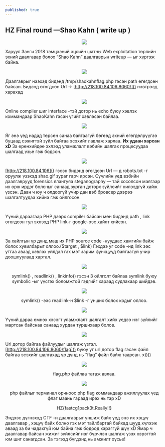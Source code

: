 ```yaml
---
published: true
---
```

## HZ Final round —Shao Kahn ( write up )

<p align="center">

<img src="https://raw.githubusercontent.com/fg0d/fg0d.github.io/master/_posts/hz-18-final-round-1.png">

</p>
Харуул Занги 2018 тэмцээний эцсийн шатны Web exploitation төрлийн эхний даалгавар болох “Shao Kahn” даалгаврын writeup — ыг хүргэж байна.

<p align="center">
<img src="https://raw.githubusercontent.com/fg0d/fg0d.github.io/master/_posts/hz-18-final-round-2.png">
</p>

Даалгаврыг нээхэд бидэнд /tmp/shaokahnflag.php гэсэн path өгөгдсөн байсан. Бидэнд өгөгдсөн Url → [http://218.100.84.106:8060/]() нэвтрээд харахад

<p align="center">
<img src="https://raw.githubusercontent.com/fg0d/fg0d.github.io/master/_posts/hz-18-final-round-3.png">
</p>

Online compiler шиг interface -тэй дотор нь echo буюу хэвлэх коммандаар ShaoKahn гэсэн үгийг хэвлэсэн байлаа.

<p align="center">
<img src="https://raw.githubusercontent.com/fg0d/fg0d.github.io/master/_posts/hz-18-final-round-4.png">
</p>

Яг энэ үед надад төрсөн санаа байгаагүй бөгөөд эхний өгөгдөлрүүгээ буцаад сэжигтэй зүйл байгаа эсэхийг лавлаж харлаа. **Их удаан харсан xD** За ерөнхийдөө эхлээд уламжлалт вэбийн шалгах процесуудаа шалгаад үзье гэж бодсон.

<p align="center">
<img src="https://raw.githubusercontent.com/fg0d/fg0d.github.io/master/_posts/hz-18-final-round-5.png">
</p>

[http://218.100.84.106]() гэсэн бидэнд өгөгдсөн Url — д robots.txt -г оруулж үзэхэд shao.gif зураг гарч ирсэн. Сүүлийн үед вэбийн даалгаврууд forensics ялангуяа steganography — тай хосолсон маягаар их орж ирдэг болсныг санаад зурган доторх зүйлсийг нилээдгүй хайж үзсэн. Даан ч юу ч олдоогүй учир дан вэб бровсер дээрээ шалгалтуудаа хийнэ гэж ойлгосон.

<p align="center">
<img src="https://raw.githubusercontent.com/fg0d/fg0d.github.io/master/_posts/hz-18-final-round-6.png">
</p>

Үүний дараагаар PHP дээрх compiler байсан мөн бидэнд path , link өгөгдсөн тул эхлээд PHP link-г google-ээс хайлт хийсэн.

<p align="center">
<img src="https://raw.githubusercontent.com/fg0d/fg0d.github.io/master/_posts/hz-18-final-round-7.png">
</p>

За хайлтын үр дүнд маш их PHP source code -нуудаас хамгийн байж болох хувилбарыг оллоо.($target , $link) Гэхдээ уг code -нд link ээс утгаа аваад хэвлэх үйлдэл гэх мэт зарим функцүүд байгаагүй учир доошлуулаад хартал.

<p align="center">
<img src="https://raw.githubusercontent.com/fg0d/fg0d.github.io/master/_posts/hz-18-final-round-8.png">
</p>
<p align="center">
symlink() , readlink() , linkinfo() гэсэн 3 ойлголт байлаа symlink буюу symbolic -ыг үүсгэх боломжтой гэдгийг хараад судлахаар шийдэв.
</p>
<p align="center">
<img src="https://raw.githubusercontent.com/fg0d/fg0d.github.io/master/_posts/hz-18-final-round-9.png">
</p>
<p align="center">
symlink() -ээс readlink-н $link -г унших болох кодыг оллоо.
</p>
<p align="center">
<img src="https://raw.githubusercontent.com/fg0d/fg0d.github.io/master/_posts/hz-18-final-round-10.jpeg">
</p>

Үүний дараа өмнөх хэсэгт уламжлалт шалгалт хийх үедээ нэг зүйлийг мартсан байснаа санаад хурдан туршихаар болов.

<p align="center">
<img src="https://raw.githubusercontent.com/fg0d/fg0d.github.io/master/_posts/hz-18-final-round-11.png">
</p>

Url дотор байгаа файлуудыг шалгаж үзтэл. [http://218.100.84.106:8060/flag]() буюу уг url дотор flag гэсэн файл байгаа эсэхийг шалгахад үр дүнд нь “flag” файл байж таарсан. x))))

<p align="center">
<img src="https://raw.githubusercontent.com/fg0d/fg0d.github.io/master/_posts/hz-18-final-round-12.png">
</p>

<p align="center">
flag.php файлаа татаж авлаа.
</p>
  
<p align="center">
<img src="https://raw.githubusercontent.com/fg0d/fg0d.github.io/master/_posts/hz-18-final-round-13.png">
</p>
<p align="center">
php файлыг терминал орчноос php flag коммандаар ажиллуулах үед флаг маань гараад ирэх нь тэр xD
</p>
<p align="center">
HZ{fastcg1pack3t.Really!!}
</p>

Эндээс дүгнэхэд CTF -н даалгаврыг уншиж байх үед энэ их хэцүү даалгавар , хэцүү байх болно гэх мэт тайлбартай байхад шууд хүлээж аваад за би чадахгүй юм байна гэж бодоод хэрэггүй шүү xD Ямар ч даалгавар байсан жижиг зүйлсийг нэг бүрчлэн шалгаж үзэх хэрэгтэй юм шиг санагдсан. За тэгээд бүгдэнд нь амжилт хүсье!